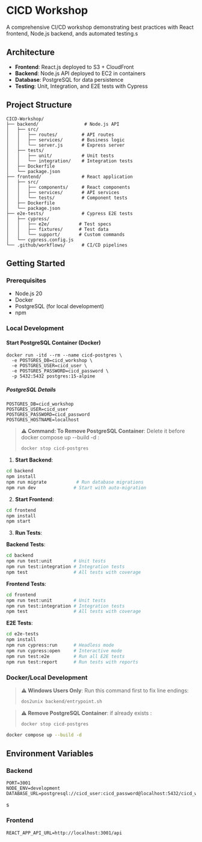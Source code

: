 # CICD Workshop

A comprehensive CI/CD workshop demonstrating best practices with React frontend, Node.js backend, ands automated testing.s

## Architecture

- **Frontend**: React.js deployed to S3 + CloudFront
- **Backend**: Node.js API deployed to EC2 in containers
- **Database**: PostgreSQL for data persistence
- **Testing**: Unit, Integration, and E2E tests with Cypress

## Project Structure

```
CICD-Workshop/
├── backend/                 # Node.js API
│   ├── src/
│   │   ├── routes/         # API routes
│   │   ├── services/       # Business logic
│   │   └── server.js       # Express server
│   ├── tests/
│   │   ├── unit/           # Unit tests
│   │   └── integration/    # Integration tests
│   ├── Dockerfile
│   └── package.json
├── frontend/               # React application
│   ├── src/
│   │   ├── components/     # React components
│   │   ├── services/       # API services
│   │   └── tests/          # Component tests
│   ├── Dockerfile
│   └── package.json
├── e2e-tests/              # Cypress E2E tests
│   ├── cypress/
│   │   ├── e2e/           # Test specs
│   │   ├── fixtures/      # Test data
│   │   └── support/       # Custom commands
│   └── cypress.config.js
└── .github/workflows/      # CI/CD pipelines
```

## Getting Started

### Prerequisites
- Node.js 20
- Docker
- PostgreSQL (for local development)
- npm

### Local Development

#### Start PostgreSQL Container (Docker)
```
docker run -itd --rm --name cicd-postgres \
  -e POSTGRES_DB=cicd_workshop \
  -e POSTGRES_USER=cicd_user \
  -e POSTGRES_PASSWORD=cicd_password \
  -p 5432:5432 postgres:15-alpine
```

##### PostgreSQL Details

```
POSTGRES_DB=cicd_workshop
POSTGRES_USER=cicd_user
POSTGRES_PASSWORD=cicd_password
POSTGRES_HOSTNAME=localhost
```

> **⚠️ Command: To Remove PostgreSQL Container**: Delete it before docker compose up --build -d :
> ```bash
> docker stop cicd-postgres
> ```

1. **Start Backend**:
```bash
cd backend
npm install
npm run migrate           # Run database migrations
npm run dev              # Start with auto-migration
```

2. **Start Frontend**:
```bash
cd frontend
npm install
npm start
```

3. **Run Tests**:

**Backend Tests**:
```bash
cd backend
npm run test:unit        # Unit tests
npm run test:integration # Integration tests
npm test                 # All tests with coverage
```

**Frontend Tests**:
```bash
cd frontend
npm run test:unit        # Unit tests
npm run test:integration # Integration tests
npm test                 # All tests with coverage
```

**E2E Tests**:
```bash
cd e2e-tests
npm install
npm run cypress:run      # Headless mode
npm run cypress:open     # Interactive mode
npm run test:e2e         # Run all E2E tests
npm run test:report      # Run tests with reports
```

### Docker/Local Development

> **⚠️ Windows Users Only**: Run this command first to fix line endings:
> ```bash
> dos2unix backend/entrypoint.sh
> ```

> **⚠️ Remove PostgreSQL Container**: if already exists :
> ```bash
> docker stop cicd-postgres
> ```

```bash
docker compose up --build -d
```

## Environment Variables

### Backend
```
PORT=3001
NODE_ENV=development
DATABASE_URL=postgresql://cicd_user:cicd_password@localhost:5432/cicd_workshop
```
s
### Frontend
```
REACT_APP_API_URL=http://localhost:3001/api
```


